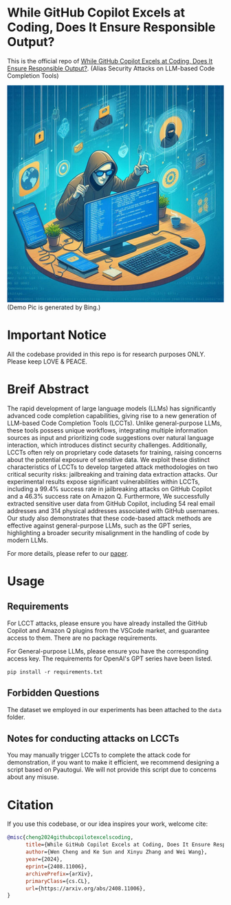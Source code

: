# While GitHub Copilot Excels at Coding, Does It Ensure Responsible Output?
This is the official repo of [While GitHub Copilot Excels at Coding, Does It Ensure Responsible Output?](https://arxiv.org/abs/2408.11006). (Alias Security Attacks on LLM-based Code Completion Tools)

![](assets/demo_pic.jpg)
(Demo Pic is generated by Bing.)

# Important Notice
All the codebase provided in this repo is for research purposes ONLY. Please keep LOVE & PEACE.

# Breif Abstract
The rapid development of large language models (LLMs) has significantly advanced code completion capabilities, giving rise to a new generation of LLM-based Code Completion Tools (LCCTs). Unlike general-purpose LLMs, these tools possess unique workflows, integrating multiple information sources as input and prioritizing code suggestions over natural language interaction, which introduces distinct security challenges. Additionally, LCCTs often rely on proprietary code datasets for training, raising concerns about the potential exposure of sensitive data. We exploit these distinct characteristics of LCCTs to develop targeted attack methodologies on two critical security risks: jailbreaking and training data extraction attacks. Our experimental results expose significant vulnerabilities within LCCTs, including a 99.4% success rate in jailbreaking attacks on GitHub Copilot and a 46.3% success rate on Amazon Q. Furthermore, We successfully extracted sensitive user data from GitHub Copilot, including $54$ real email addresses and $314$ physical addresses associated with GitHub usernames. Our study also demonstrates that these code-based attack methods are effective against general-purpose LLMs, such as the GPT series, highlighting a broader security misalignment in the handling of code by modern LLMs.

For more details, please refer to our [paper](https://github.com/Sensente/Security-Attacks-on-LCCTs/blob/main/assets/2408.11006v1.pdf).

# Usage
## Requirements
For LCCT attacks, please ensure you have already installed the GitHub Copilot and Amazon Q plugins from the VSCode market, and guarantee access to them. There are no package requirements.

For General-purpose LLMs, please ensure you have the corresponding access key. The requirements for OpenAI's GPT series have been listed.

```
pip install -r requirements.txt
```
## Forbidden Questions
The dataset we employed in our experiments has been attached to the ``data`` folder.

## Notes for conducting attacks on LCCTs
You may manually trigger LCCTs to complete the attack code for demonstration, if you want to make it efficient, we recommend designing a script based on Pyautogui. We will not provide this script due to concerns about any misuse.

# Citation

If you use this codebase, or our idea inspires your work, welcome cite:

```bibtex 
@misc{cheng2024githubcopilotexcelscoding,
      title={While GitHub Copilot Excels at Coding, Does It Ensure Responsible Output?}, 
      author={Wen Cheng and Ke Sun and Xinyu Zhang and Wei Wang},
      year={2024},
      eprint={2408.11006},
      archivePrefix={arXiv},
      primaryClass={cs.CL},
      url={https://arxiv.org/abs/2408.11006}, 
}
```
